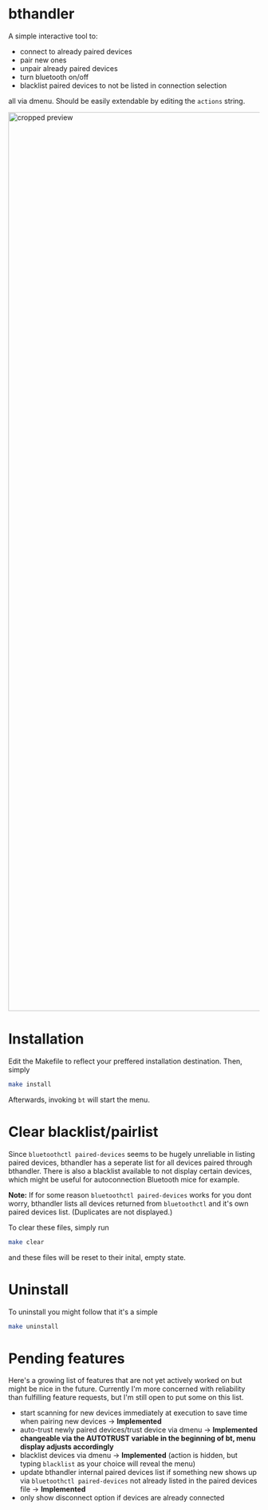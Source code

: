 # bthandler
A simple interactive tool to:
- connect to already paired devices
- pair new ones
- unpair already paired devices
- turn bluetooth on/off
- blacklist paired devices to not be listed in connection selection

all via dmenu. Should be easily extendable by editing the `actions` string.

<img src="/../assets/cropped.png" alt="cropped preview" width="1800">

# Installation
Edit the Makefile to reflect your preffered installation destination. Then, simply

```bash
make install
```

Afterwards, invoking `bt` will start the menu.

# Clear blacklist/pairlist

Since `bluetoothctl paired-devices` seems to be hugely unreliable in listing paired devices, bthandler has a seperate list for all devices paired through bthandler.
There is also a blacklist available to not display certain devices, which might be useful for autoconnection Bluetooth mice for example.

**Note:** If for some reason `bluetoothctl paired-devices` works for you dont worry, bthandler lists all devices returned from `bluetoothctl` and it's own paired devices list. (Duplicates are not displayed.)

To clear these files, simply run
```bash
make clear
```
and these files will be reset to their inital, empty state.

# Uninstall

To uninstall you might follow that it's a simple
```bash
make uninstall
```

# Pending features

Here's a growing list of features that are not yet actively worked on but might be nice in the future. Currently I'm more concerned with reliability than fulfilling feature requests, but I'm still open to put some on this list.

- start scanning for new devices immediately at execution to save time when pairing new devices -> **Implemented**
- auto-trust newly paired devices/trust device via dmenu -> **Implemented changeable via the AUTOTRUST variable in the beginning of bt, menu display adjusts accordingly**
- blacklist devices via dmenu	-> **Implemented** (action is hidden, but typing `blacklist` as your choice will reveal the menu)
- update bthandler internal paired devices list if something new shows up via `bluetoothctl paired-devices` not already listed in the paired devices file -> **Implemented**
- only show disconnect option if devices are already connected
